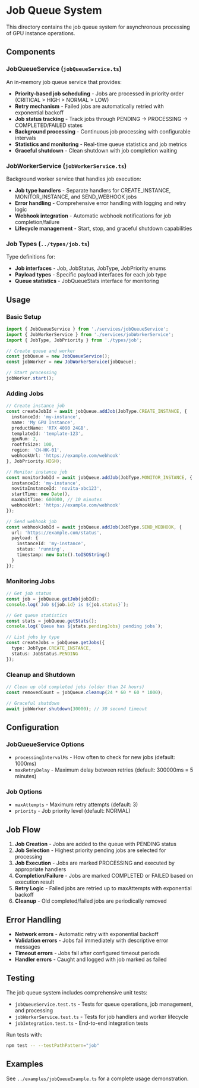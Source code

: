 # Job Queue System

This directory contains the job queue system for asynchronous processing of GPU instance operations.

## Components

### JobQueueService (`jobQueueService.ts`)

An in-memory job queue service that provides:

- **Priority-based job scheduling** - Jobs are processed in priority order (CRITICAL > HIGH > NORMAL > LOW)
- **Retry mechanism** - Failed jobs are automatically retried with exponential backoff
- **Job status tracking** - Track jobs through PENDING → PROCESSING → COMPLETED/FAILED states
- **Background processing** - Continuous job processing with configurable intervals
- **Statistics and monitoring** - Real-time queue statistics and job metrics
- **Graceful shutdown** - Clean shutdown with job completion waiting

### JobWorkerService (`jobWorkerService.ts`)

Background worker service that handles job execution:

- **Job type handlers** - Separate handlers for CREATE_INSTANCE, MONITOR_INSTANCE, and SEND_WEBHOOK jobs
- **Error handling** - Comprehensive error handling with logging and retry logic
- **Webhook integration** - Automatic webhook notifications for job completion/failure
- **Lifecycle management** - Start, stop, and graceful shutdown capabilities

### Job Types (`../types/job.ts`)

Type definitions for:

- **Job interfaces** - Job, JobStatus, JobType, JobPriority enums
- **Payload types** - Specific payload interfaces for each job type
- **Queue statistics** - JobQueueStats interface for monitoring

## Usage

### Basic Setup

```typescript
import { JobQueueService } from './services/jobQueueService';
import { JobWorkerService } from './services/jobWorkerService';
import { JobType, JobPriority } from './types/job';

// Create queue and worker
const jobQueue = new JobQueueService();
const jobWorker = new JobWorkerService(jobQueue);

// Start processing
jobWorker.start();
```

### Adding Jobs

```typescript
// Create instance job
const createJobId = await jobQueue.addJob(JobType.CREATE_INSTANCE, {
  instanceId: 'my-instance',
  name: 'My GPU Instance',
  productName: 'RTX 4090 24GB',
  templateId: 'template-123',
  gpuNum: 2,
  rootfsSize: 100,
  region: 'CN-HK-01',
  webhookUrl: 'https://example.com/webhook'
}, JobPriority.HIGH);

// Monitor instance job
const monitorJobId = await jobQueue.addJob(JobType.MONITOR_INSTANCE, {
  instanceId: 'my-instance',
  novitaInstanceId: 'novita-abc123',
  startTime: new Date(),
  maxWaitTime: 600000, // 10 minutes
  webhookUrl: 'https://example.com/webhook'
});

// Send webhook job
const webhookJobId = await jobQueue.addJob(JobType.SEND_WEBHOOK, {
  url: 'https://example.com/status',
  payload: {
    instanceId: 'my-instance',
    status: 'running',
    timestamp: new Date().toISOString()
  }
});
```

### Monitoring Jobs

```typescript
// Get job status
const job = jobQueue.getJob(jobId);
console.log(`Job ${job.id} is ${job.status}`);

// Get queue statistics
const stats = jobQueue.getStats();
console.log(`Queue has ${stats.pendingJobs} pending jobs`);

// List jobs by type
const createJobs = jobQueue.getJobs({ 
  type: JobType.CREATE_INSTANCE,
  status: JobStatus.PENDING 
});
```

### Cleanup and Shutdown

```typescript
// Clean up old completed jobs (older than 24 hours)
const removedCount = jobQueue.cleanup(24 * 60 * 60 * 1000);

// Graceful shutdown
await jobWorker.shutdown(30000); // 30 second timeout
```

## Configuration

### JobQueueService Options

- `processingIntervalMs` - How often to check for new jobs (default: 1000ms)
- `maxRetryDelay` - Maximum delay between retries (default: 300000ms = 5 minutes)

### Job Options

- `maxAttempts` - Maximum retry attempts (default: 3)
- `priority` - Job priority level (default: NORMAL)

## Job Flow

1. **Job Creation** - Jobs are added to the queue with PENDING status
2. **Job Selection** - Highest priority pending jobs are selected for processing
3. **Job Execution** - Jobs are marked PROCESSING and executed by appropriate handlers
4. **Completion/Failure** - Jobs are marked COMPLETED or FAILED based on execution result
5. **Retry Logic** - Failed jobs are retried up to maxAttempts with exponential backoff
6. **Cleanup** - Old completed/failed jobs are periodically removed

## Error Handling

- **Network errors** - Automatic retry with exponential backoff
- **Validation errors** - Jobs fail immediately with descriptive error messages
- **Timeout errors** - Jobs fail after configured timeout periods
- **Handler errors** - Caught and logged with job marked as failed

## Testing

The job queue system includes comprehensive unit tests:

- `jobQueueService.test.ts` - Tests for queue operations, job management, and processing
- `jobWorkerService.test.ts` - Tests for job handlers and worker lifecycle
- `jobIntegration.test.ts` - End-to-end integration tests

Run tests with:
```bash
npm test -- --testPathPattern="job"
```

## Examples

See `../examples/jobQueueExample.ts` for a complete usage demonstration.